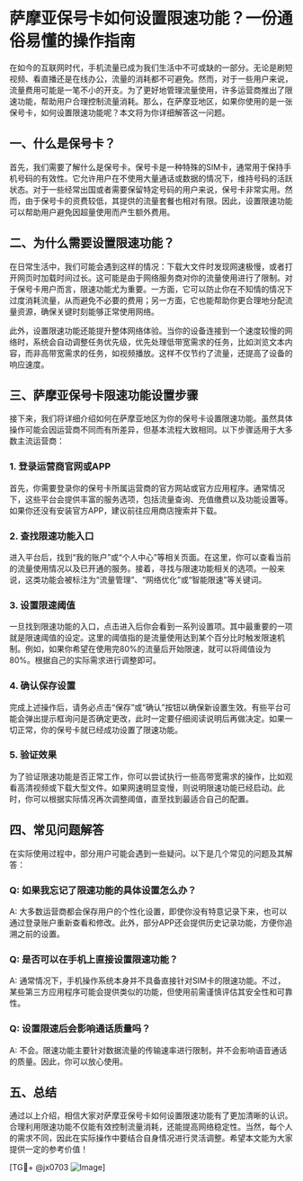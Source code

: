 # 萨摩亚保号卡如何设置限速功能？一份通俗易懂的操作指南

在如今的互联网时代，手机流量已成为我们生活中不可或缺的一部分。无论是刷短视频、看直播还是在线办公，流量的消耗都不可避免。然而，对于一些用户来说，流量费用可能是一笔不小的开支。为了更好地管理流量使用，许多运营商推出了限速功能，帮助用户合理控制流量消耗。那么，在萨摩亚地区，如果你使用的是一张保号卡，如何设置限速功能呢？本文将为你详细解答这一问题。

## 一、什么是保号卡？

首先，我们需要了解什么是保号卡。保号卡是一种特殊的SIM卡，通常用于保持手机号码的有效性。它允许用户在不使用大量通话或数据的情况下，维持号码的活跃状态。对于一些经常出国或者需要保留特定号码的用户来说，保号卡非常实用。然而，由于保号卡的资费较低，其提供的流量套餐也相对有限。因此，设置限速功能可以帮助用户避免因超量使用而产生额外费用。

## 二、为什么需要设置限速功能？

在日常生活中，我们可能会遇到这样的情况：下载大文件时发现网速极慢，或者打开网页时加载时间过长。这可能是由于网络服务商对你的流量使用进行了限制。对于保号卡用户而言，限速功能尤为重要。一方面，它可以防止你在不知情的情况下过度消耗流量，从而避免不必要的费用；另一方面，它也能帮助你更合理地分配流量资源，确保关键时刻能够正常使用网络。

此外，设置限速功能还能提升整体网络体验。当你的设备连接到一个速度较慢的网络时，系统会自动调整任务优先级，优先处理低带宽需求的任务，比如浏览文本内容，而非高带宽需求的任务，如视频播放。这样不仅节约了流量，还提高了设备的响应速度。

## 三、萨摩亚保号卡限速功能设置步骤

接下来，我们将详细介绍如何在萨摩亚地区为你的保号卡设置限速功能。虽然具体操作可能会因运营商不同而有所差异，但基本流程大致相同。以下步骤适用于大多数主流运营商：

### 1. 登录运营商官网或APP

首先，你需要登录你的保号卡所属运营商的官方网站或官方应用程序。通常情况下，这些平台会提供丰富的服务选项，包括流量查询、充值缴费以及功能设置等。如果你还没有安装官方APP，建议前往应用商店搜索并下载。

### 2. 查找限速功能入口

进入平台后，找到“我的账户”或“个人中心”等相关页面。在这里，你可以查看当前的流量使用情况以及已开通的服务。接着，寻找与限速功能相关的选项。一般来说，这类功能会被标注为“流量管理”、“网络优化”或“智能限速”等关键词。

### 3. 设置限速阈值

一旦找到限速功能的入口，点击进入后你会看到一系列设置项。其中最重要的一项就是限速阈值的设定。这里的阈值指的是流量使用达到某个百分比时触发限速机制。例如，如果你希望在使用完80%的流量后开始限速，就可以将阈值设为80%。根据自己的实际需求进行调整即可。

### 4. 确认保存设置

完成上述操作后，请务必点击“保存”或“确认”按钮以确保新设置生效。有些平台可能会弹出提示框询问是否确定更改，此时一定要仔细阅读说明后再做决定。如果一切正常，你的保号卡就已经成功设置了限速功能。

### 5. 验证效果

为了验证限速功能是否正常工作，你可以尝试执行一些高带宽需求的操作，比如观看高清视频或下载大型文件。如果网速明显变慢，则说明限速功能已经启动。此时，你可以根据实际情况再次调整阈值，直至找到最适合自己的配置。

## 四、常见问题解答

在实际使用过程中，部分用户可能会遇到一些疑问。以下是几个常见的问题及其解答：

### Q: 如果我忘记了限速功能的具体设置怎么办？
A: 大多数运营商都会保存用户的个性化设置，即使你没有特意记录下来，也可以通过登录账户重新查看和修改。此外，部分APP还会提供历史记录功能，方便你追溯之前的设置。

### Q: 是否可以在手机上直接设置限速功能？
A: 通常情况下，手机操作系统本身并不具备直接针对SIM卡的限速功能。不过，某些第三方应用程序可能会提供类似的功能，但使用前需谨慎评估其安全性和可靠性。

### Q: 设置限速后会影响通话质量吗？
A: 不会。限速功能主要针对数据流量的传输速率进行限制，并不会影响语音通话的质量。因此，你可以放心使用。

## 五、总结

通过以上介绍，相信大家对萨摩亚保号卡如何设置限速功能有了更加清晰的认识。合理利用限速功能不仅能有效控制流量消耗，还能提高网络稳定性。当然，每个人的需求不同，因此在实际操作中要结合自身情况进行灵活调整。希望本文能为大家提供一定的参考价值！

[TG💪+ @jx0703 ![Image](https://github.com/user-attachments/assets/dbca1d08-cadb-493c-b0ec-ad6f7a83f270)]